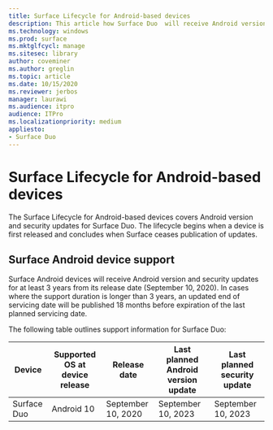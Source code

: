 ```yaml
---
title: Surface Lifecycle for Android-based devices
description: This article how Surface Duo  will receive Android version and security updates for at least 3 years from its release date.
ms.technology: windows
ms.prod: surface
ms.mktglfcycl: manage
ms.sitesec: library
author: coveminer
ms.author: greglin
ms.topic: article
ms.date: 10/15/2020
ms.reviewer: jerbos
manager: laurawi
ms.audience: itpro
audience: ITPro
ms.localizationpriority: medium
appliesto: 
- Surface Duo
---
```


# Surface Lifecycle for Android-based devices

The Surface Lifecycle for Android-based devices covers Android version and security updates for Surface Duo. The lifecycle begins when a device is first released and concludes when Surface ceases publication of updates.

## Surface Android device support 

Surface Android devices will receive Android version and security updates for at least 3 years from its release date (September 10, 2020). In cases where the support duration is longer than 3 years, an updated end of servicing date will be published 18 months before expiration of the last planned servicing date. 

The following table outlines support information for Surface Duo:

| Device  | Supported OS at device release | Release date   | Last planned Android version update | Last planned security update |
| ----------- | ------------------------------------------ | ------------------ | --------------------------------------- | -------------------------------- |
| Surface Duo | Android 10                                 | September 10, 2020 | September 10, 2023                      | September 10, 2023               |

 
